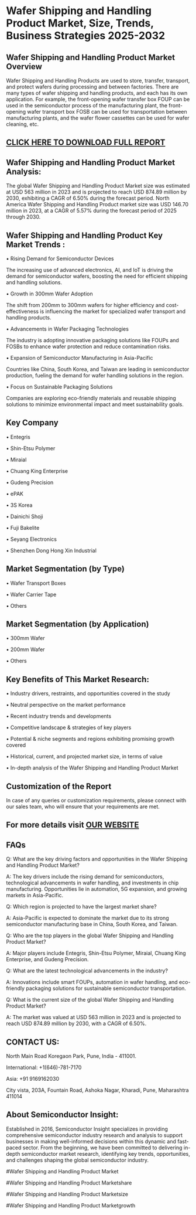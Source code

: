 Wafer Shipping and Handling Product Market, Size, Trends, Business Strategies 2025-2032
=
Wafer Shipping and Handling Product Market Overview
-
Wafer Shipping and Handling Products are used to store, transfer, transport, and protect wafers during processing and between factories. There are many types of wafer shipping and handling products, and each has its own application. For example, the front-opening wafer transfer box FOUP can be used in the semiconductor process of the manufacturing plant, the front-opening wafer transport box FOSB can be used for transportation between manufacturing plants, and the wafer flower cassettes can be used for wafer cleaning, etc.

[CLICK HERE TO DOWNLOAD FULL REPORT](https://semiconductorinsight.com/report/wafer-shipping-and-handling-product-market/)
-
Wafer Shipping and Handling Product Market Analysis:
-
The global Wafer Shipping and Handling Product Market size was estimated at USD 563 million in 2023 and is projected to reach USD 874.89 million by 2030, exhibiting a CAGR of 6.50% during the forecast period.
North America Wafer Shipping and Handling Product market size was USD 146.70 million in 2023, at a CAGR of 5.57% during the forecast period of 2025 through 2030.

Wafer Shipping and Handling Product Key Market Trends  :
-
•	Rising Demand for Semiconductor Devices

The increasing use of advanced electronics, AI, and IoT is driving the demand for semiconductor wafers, boosting the need for efficient shipping and handling solutions.

•	Growth in 300mm Wafer Adoption

The shift from 200mm to 300mm wafers for higher efficiency and cost-effectiveness is influencing the market for specialized wafer transport and handling products.

•	Advancements in Wafer Packaging Technologies

The industry is adopting innovative packaging solutions like FOUPs and FOSBs to enhance wafer protection and reduce contamination risks.

•	Expansion of Semiconductor Manufacturing in Asia-Pacific

Countries like China, South Korea, and Taiwan are leading in semiconductor production, fueling the demand for wafer handling solutions in the region.

•	Focus on Sustainable Packaging Solutions

Companies are exploring eco-friendly materials and reusable shipping solutions to minimize environmental impact and meet sustainability goals.

Key Company
-
•	Entegris

•	Shin-Etsu Polymer

•	Miraial

•	Chuang King Enterprise

•	Gudeng Precision

•	ePAK

•	3S Korea

•	Dainichi Shoji

•	Fuji Bakelite

•	Seyang Electronics

•	Shenzhen Dong Hong Xin Industrial

Market Segmentation (by Type)
-
•	Wafer Transport Boxes

•	Wafer Carrier Tape

•	Others

Market Segmentation (by Application)
-
•	300mm Wafer

•	200mm Wafer

•	Others

Key Benefits of This Market Research:
-
•	Industry drivers, restraints, and opportunities covered in the study

•	Neutral perspective on the market performance

•	Recent industry trends and developments

•	Competitive landscape & strategies of key players

•	Potential & niche segments and regions exhibiting promising growth covered

•	Historical, current, and projected market size, in terms of value

•	In-depth analysis of the Wafer Shipping and Handling Product Market

Customization of the Report
-
In case of any queries or customization requirements, please connect with our sales team, who will ensure that your requirements are met.

For more details visit [OUR WEBSITE](https://semiconductorinsight.com/report/wafer-shipping-and-handling-product-market/)
-
FAQs
-
Q: What are the key driving factors and opportunities in the Wafer Shipping and Handling Product Market?

A: The key drivers include the rising demand for semiconductors, technological advancements in wafer handling, and investments in chip manufacturing. Opportunities lie in automation, 5G expansion, and growing markets in Asia-Pacific.

Q: Which region is projected to have the largest market share?

A: Asia-Pacific is expected to dominate the market due to its strong semiconductor manufacturing base in China, South Korea, and Taiwan.

Q: Who are the top players in the global Wafer Shipping and Handling Product Market?

A: Major players include Entegris, Shin-Etsu Polymer, Miraial, Chuang King Enterprise, and Gudeng Precision.

Q: What are the latest technological advancements in the industry?

A: Innovations include smart FOUPs, automation in wafer handling, and eco-friendly packaging solutions for sustainable semiconductor transportation.

Q: What is the current size of the global Wafer Shipping and Handling Product Market?

A: The market was valued at USD 563 million in 2023 and is projected to reach USD 874.89 million by 2030, with a CAGR of 6.50%.

CONTACT US:
-
North Main Road Koregaon Park, Pune, India - 411001.

International: +1(646)-781-7170

Asia: +91 9169162030

City vista, 203A, Fountain Road, Ashoka Nagar, Kharadi, Pune, Maharashtra 411014

About Semiconductor Insight:
-
Established in 2016, Semiconductor Insight specializes in providing comprehensive semiconductor industry research and analysis to support businesses in making well-informed decisions within this dynamic and fast-paced sector. From the beginning, we have been committed to delivering in-depth semiconductor market research, identifying key trends, opportunities, and challenges shaping the global semiconductor industry.

#Wafer Shipping and Handling Product Market

#Wafer Shipping and Handling Product Marketshare

#Wafer Shipping and Handling Product Marketsize

#Wafer Shipping and Handling Product Marketgrowth




